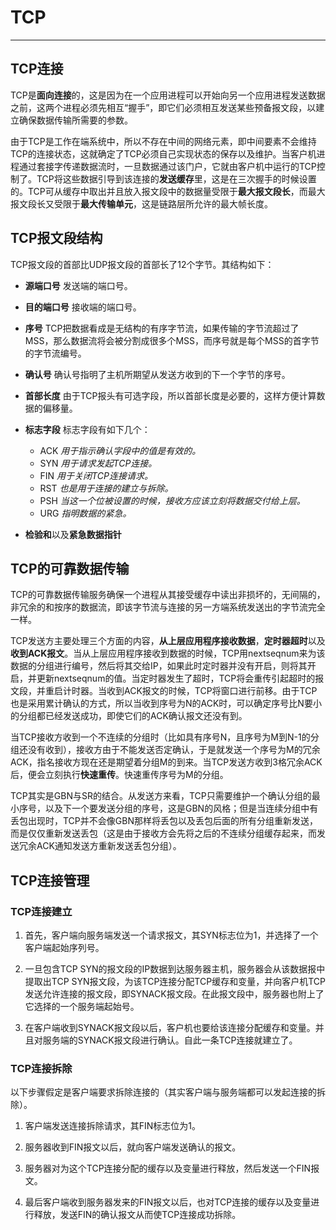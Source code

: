 # TCP
------


## TCP连接

TCP是**面向连接**的，这是因为在一个应用进程可以开始向另一个应用进程发送数据之前，这两个进程必须先相互“握手”，即它们必须相互发送某些预备报文段，以建立确保数据传输所需要的参数。

由于TCP是工作在端系统中，所以不存在中间的网络元素，即中间要素不会维持TCP的连接状态，这就确定了TCP必须自己实现状态的保存以及维护。当客户机进程通过套接字传递数据流时，一旦数据通过该门户，它就由客户机中运行的TCP控制了。TCP将这些数据引导到该连接的**发送缓存**里，这是在三次握手的时候设置的。TCP可从缓存中取出并且放入报文段中的数据量受限于**最大报文段长**，而最大报文段长又受限于**最大传输单元**，这是链路层所允许的最大帧长度。


## TCP报文段结构

TCP报文段的首部比UDP报文段的首部长了12个字节。其结构如下：

+ **源端口号** 发送端的端口号。

+ **目的端口号** 接收端的端口号。

+ **序号** TCP把数据看成是无结构的有序字节流，如果传输的字节流超过了MSS，那么数据流将会被分割成很多个MSS，而序号就是每个MSS的首字节的字节流编号。

+ **确认号** 确认号指明了主机所期望从发送方收到的下一个字节的序号。

+ **首部长度** 由于TCP报头有可选字段，所以首部长度是必要的，这样方便计算数据的偏移量。

+ **标志字段** 标志字段有如下几个：
    * ACK _用于指示确认字段中的值是有效的。_
    * SYN _用于请求发起TCP连接。_
    * FIN _用于关闭TCP连接请求。_
    * RST _也是用于连接的建立与拆除。_
    * PSH _当这一个位被设置的时候，接收方应该立刻将数据交付给上层。_
    * URG _指明数据的紧急。_

+ **检验和**以及**紧急数据指针**


## TCP的可靠数据传输

TCP的可靠数据传输服务确保一个进程从其接受缓存中读出非损坏的，无间隔的，非冗余的和按序的数据流，即该字节流与连接的另一方端系统发送出的字节流完全一样。

TCP发送方主要处理三个方面的内容，**从上层应用程序接收数据**，**定时器超时**以及**收到ACK报文**。当从上层应用程序接收到数据的时候，TCP用nextseqnum来为该数据的分组进行编号，然后将其交给IP，如果此时定时器并没有开启，则将其开启，并更新nextseqnum的值。当定时器发生了超时，TCP将会重传引起超时的报文段，并重启计时器。当收到ACK报文的时候，TCP将窗口进行前移。由于TCP也是采用累计确认的方式，所以当收到序号为N的ACK时，可以确定序号比N要小的分组都已经发送成功，即使它们的ACK确认报文还没有到。

当TCP接收方收到一个不连续的分组时（比如具有序号N，且序号为M到N-1的分组还没有收到），接收方由于不能发送否定确认，于是就发送一个序号为M的冗余ACK，指名接收方现在还是期望着分组M的到来。当TCP发送方收到3格冗余ACK后，便会立刻执行**快速重传**。快速重传序号为M的分组。

TCP其实是GBN与SR的结合。从发送方来看，TCP只需要维护一个确认分组的最小序号，以及下一个要发送分组的序号，这是GBN的风格；但是当连续分组中有丢包出现时，TCP并不会像GBN那样将丢包以及丢包后面的所有分组重新发送，而是仅仅重新发送丢包（这是由于接收方会先将之后的不连续分组缓存起来，而发送冗余ACK通知发送方重新发送丢包分组）。


## TCP连接管理

### TCP连接建立

1. 首先，客户端向服务端发送一个请求报文，其SYN标志位为1，并选择了一个客户端起始序列号。

2. 一旦包含TCP SYN的报文段的IP数据到达服务器主机，服务器会从该数据报中提取出TCP SYN报文段，为该TCP连接分配TCP缓存和变量，并向客户机TCP发送允许连接的报文段，即SYNACK报文段。在此报文段中，服务器也附上了它选择的一个服务端起始号。

3. 在客户端收到SYNACK报文段以后，客户机也要给该连接分配缓存和变量。并且对服务端的SYNACK报文段进行确认。自此一条TCP连接就建立了。

### TCP连接拆除

以下步骤假定是客户端要求拆除连接的（其实客户端与服务端都可以发起连接的拆除）。

1. 客户端发送连接拆除请求，其FIN标志位为1。

2. 服务器收到FIN报文以后，就向客户端发送确认的报文。

3. 服务器对为这个TCP连接分配的缓存以及变量进行释放，然后发送一个FIN报文。

4. 最后客户端收到服务器发来的FIN报文以后，也对TCP连接的缓存以及变量进行释放，发送FIN的确认报文从而使TCP连接成功拆除。
